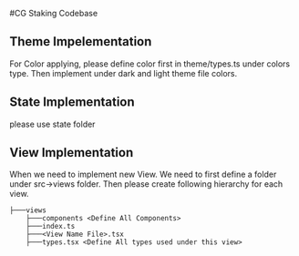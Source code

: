 #CG Staking Codebase


## Theme Impelementation

For Color applying, please define color first in theme/types.ts under colors type. Then implement under dark and light theme file colors. 


## State Implementation
please use state folder


## View Implementation
When we need to implement new View. We need to first define a folder under src->views folder. Then please create following hierarchy for each view. 

    ├───views
        ├───components <Define All Components>
        ├───index.ts
        ├───<View Name File>.tsx
        ├───types.tsx <Define All types used under this view>